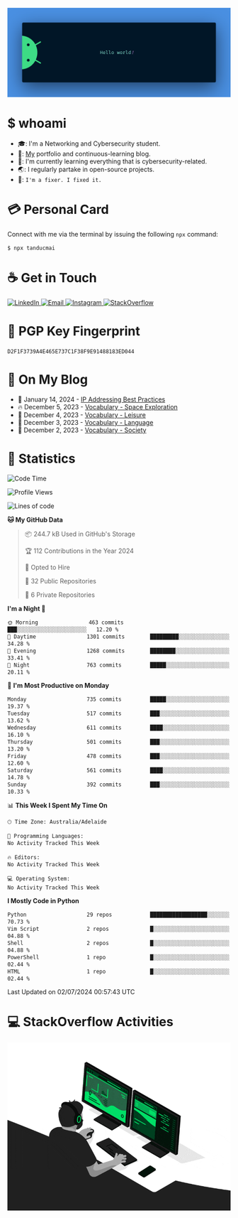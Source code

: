 <p align="center"><img src="assets/banner.png" /></p>

[//]: ![](https://github.com/tanducmai/tanducmai/actions/workflows/waka-stats.yml/badge.svg)
[//]: ![](https://github.com/tanducmai/tanducmai/actions/workflows/latest-blogs.yml/badge.svg)
[//]: ![](https://github.com/tanducmai/tanducmai/actions/workflows/stackoverflow-activities.yml/badge.svg)

# $ whoami

- :mortar_board:: I'm a Networking and Cybersecurity student.
- :telescope:: [My](https://tanducmai.com/) portfolio and continuous-learning blog.
- :seedling:: I'm currently learning everything that is cybersecurity-related.
- :earth_asia:: I regularly partake in open-source projects.
- :speech_balloon:: `I'm a fixer. I fixed it.`

# :credit_card: Personal Card

Connect with me via the terminal by issuing the following `npx` command:

```bash
$ npx tanducmai
```

# :coffee: Get in Touch

<a target="_blank" href="https://www.linkedin.com/in/tanducmai/">
  <img alt="LinkedIn" src="https://img.shields.io/badge/LinkedIn-0077B5?style=for-the-badge&logo=linkedin&logoColor=white" />
</a>
<a target="_blank" href="mailto:henryfromvietnam@gmail.com">
  <img alt="Email" src="https://img.shields.io/badge/Gmail-D14836?style=for-the-badge&logo=gmail&logoColor=white" />
</a>
<a target="_blank" href="https://www.instagram.com/henry.maii/">
  <img alt="Instagram" src="https://img.shields.io/badge/Instagram-E4405F?style=for-the-badge&logo=instagram&logoColor=white" />
</a>
<a target="_blank" href="https://stackoverflow.com/users/16999206/tanducmai">
  <img alt="StackOverflow" src="https://img.shields.io/static/v1?message=Stackoverflow&logo=stackoverflow&label=&color=FE7A16&logoColor=white&labelColor=&style=for-the-badge" />
</a>

# :closed_lock_with_key: PGP Key Fingerprint

`D2F1F3739A4E465E737C1F38F9E91488183ED044`

# :scroll: On My Blog

<!-- BLOG-POST-LIST:START -->
 - 💯 January 14, 2024 - [IP Addressing Best Practices](https://tanducmai.com/posts/blogs/ip-addressing-best-practices/)
 - 🔥 December 5, 2023 - [Vocabulary - Space Exploration](https://tanducmai.com/posts/glossaries/vocabulary/space-exploration/)
 - 💫 December 4, 2023 - [Vocabulary - Leisure](https://tanducmai.com/posts/glossaries/vocabulary/leisure/)
 - 🚀 December 3, 2023 - [Vocabulary - Language](https://tanducmai.com/posts/glossaries/vocabulary/language/)
 - 🌮 December 2, 2023 - [Vocabulary - Society](https://tanducmai.com/posts/glossaries/vocabulary/society/)<!-- BLOG-POST-LIST:END -->

# :1234: Statistics

<!--START_SECTION:waka-->
![Code Time](http://img.shields.io/badge/Code%20Time-228%20hrs%2028%20mins-blue)

![Profile Views](http://img.shields.io/badge/Profile%20Views-1-blue)

![Lines of code](https://img.shields.io/badge/From%20Hello%20World%20I%27ve%20Written-9.1%20million%20lines%20of%20code-blue)

**🐱 My GitHub Data** 

> 📦 244.7 kB Used in GitHub's Storage 
 > 
> 🏆 112 Contributions in the Year 2024
 > 
> 💼 Opted to Hire
 > 
> 📜 32 Public Repositories 
 > 
> 🔑 6 Private Repositories 
 > 
**I'm a Night 🦉** 

```text
🌞 Morning                463 commits         ███░░░░░░░░░░░░░░░░░░░░░░   12.20 % 
🌆 Daytime                1301 commits        █████████░░░░░░░░░░░░░░░░   34.28 % 
🌃 Evening                1268 commits        ████████░░░░░░░░░░░░░░░░░   33.41 % 
🌙 Night                  763 commits         █████░░░░░░░░░░░░░░░░░░░░   20.11 % 
```
📅 **I'm Most Productive on Monday** 

```text
Monday                   735 commits         █████░░░░░░░░░░░░░░░░░░░░   19.37 % 
Tuesday                  517 commits         ███░░░░░░░░░░░░░░░░░░░░░░   13.62 % 
Wednesday                611 commits         ████░░░░░░░░░░░░░░░░░░░░░   16.10 % 
Thursday                 501 commits         ███░░░░░░░░░░░░░░░░░░░░░░   13.20 % 
Friday                   478 commits         ███░░░░░░░░░░░░░░░░░░░░░░   12.60 % 
Saturday                 561 commits         ████░░░░░░░░░░░░░░░░░░░░░   14.78 % 
Sunday                   392 commits         ███░░░░░░░░░░░░░░░░░░░░░░   10.33 % 
```


📊 **This Week I Spent My Time On** 

```text
🕑︎ Time Zone: Australia/Adelaide

💬 Programming Languages: 
No Activity Tracked This Week

🔥 Editors: 
No Activity Tracked This Week

💻 Operating System: 
No Activity Tracked This Week
```

**I Mostly Code in Python** 

```text
Python                   29 repos            ██████████████████░░░░░░░   70.73 % 
Vim Script               2 repos             █░░░░░░░░░░░░░░░░░░░░░░░░   04.88 % 
Shell                    2 repos             █░░░░░░░░░░░░░░░░░░░░░░░░   04.88 % 
PowerShell               1 repo              █░░░░░░░░░░░░░░░░░░░░░░░░   02.44 % 
HTML                     1 repo              █░░░░░░░░░░░░░░░░░░░░░░░░   02.44 % 
```




 Last Updated on 02/07/2024 00:57:43 UTC
<!--END_SECTION:waka-->

# :computer: StackOverflow Activities

<!-- STACKOVERFLOW:START -->
<!-- STACKOVERFLOW:END -->

<p align="center"><img src="assets/developer.gif" /></p>

